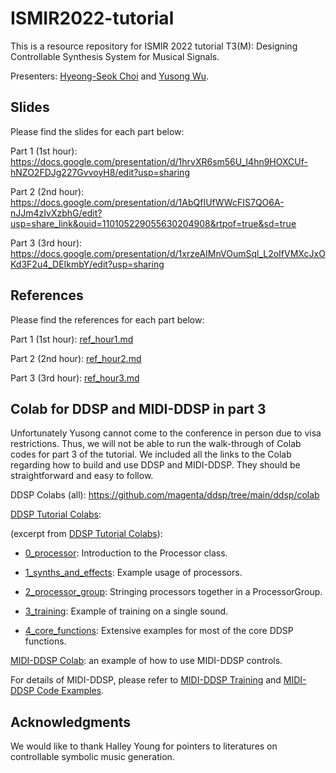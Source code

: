 # ISMIR2022-tutorial

This is a resource repository for ISMIR 2022 tutorial T3(M): Designing Controllable Synthesis System for Musical Signals.

Presenters: [Hyeong-Seok Choi](https://harsh-grenadilla-e40.notion.site/Hyeong-Seok-Choi-b6b87032504745db881832b22a6ff9c1) and [Yusong Wu](https://lukewys.github.io/).

## Slides
Please find the slides for each part below:

Part 1 (1st hour): https://docs.google.com/presentation/d/1hrvXR6sm56U_I4hn9HOXCUf-hNZO2FDJg227GvvoyH8/edit?usp=sharing

Part 2 (2nd hour): https://docs.google.com/presentation/d/1AbQfIUfWWcFIS7QO6A-nJJm4zIvXzbhG/edit?usp=share_link&ouid=110105229055630204908&rtpof=true&sd=true

Part 3 (3rd hour): https://docs.google.com/presentation/d/1xrzeAIMnVOumSql_L2oIfVMXcJxOKd3F2u4_DEIkmbY/edit?usp=sharing

## References
Please find the references for each part below:

Part 1 (1st hour): [ref_hour1.md](./ref_hour1.md)

Part 2 (2nd hour): [ref_hour2.md](./ref_hour2.md)

Part 3 (3rd hour): [ref_hour3.md](./ref_hour3.md)

## Colab for DDSP and MIDI-DDSP in part 3

Unfortunately Yusong cannot come to the conference in person due to visa restrictions. 
Thus, we will not be able to run the walk-through of Colab codes for part 3 of the tutorial.
We included all the links to the Colab regarding how to build and use DDSP and MIDI-DDSP. 
They should be straightforward and easy to follow.

DDSP Colabs (all): https://github.com/magenta/ddsp/tree/main/ddsp/colab

[DDSP Tutorial Colabs](https://github.com/magenta/ddsp/tree/main/ddsp/colab/tutorials):

(excerpt from [DDSP Tutorial Colabs](https://github.com/magenta/ddsp/tree/main/ddsp/colab/tutorials)):

* [0_processor](https://colab.research.google.com/github/magenta/ddsp/blob/main/ddsp/colab/tutorials/0_processor.ipynb):
    Introduction to the Processor class.

* [1_synths_and_effects](https://colab.research.google.com/github/magenta/ddsp/blob/main/ddsp/colab/tutorials/1_synths_and_effects.ipynb):
    Example usage of processors.

* [2_processor_group](https://colab.research.google.com/github/magenta/ddsp/blob/main/ddsp/colab/tutorials/2_processor_group.ipynb):
    Stringing processors together in a ProcessorGroup.

* [3_training](https://colab.research.google.com/github/magenta/ddsp/blob/main/ddsp/colab/tutorials/3_training.ipynb):
    Example of training on a single sound.

* [4_core_functions](https://colab.research.google.com/github/magenta/ddsp/blob/main/ddsp/colab/tutorials/4_core_functions.ipynb):
    Extensive examples for most of the core DDSP functions.

[MIDI-DDSP Colab](https://colab.research.google.com/github/magenta/midi-ddsp/blob/main/midi_ddsp/colab/MIDI_DDSP_Demo.ipynb): an example of how to use MIDI-DDSP controls.

For details of MIDI-DDSP, please refer to [MIDI-DDSP Training](https://github.com/magenta/midi-ddsp#train-midi-ddsp) and [MIDI-DDSP Code Examples](https://github.com/magenta/midi-ddsp#python-usage).

## Acknowledgments
We would like to thank Halley Young for pointers to literatures on controllable symbolic music generation.

